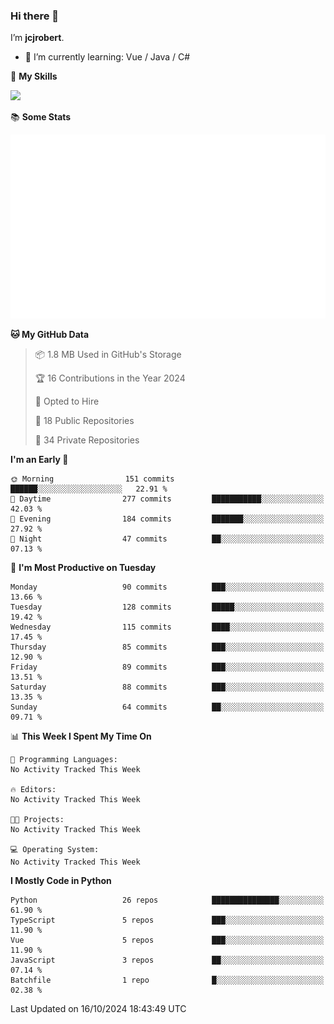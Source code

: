 ### Hi there 👋

I’m **jcjrobert**.

- 🌱 I’m currently learning: Vue / Java / C#

🌟 **My Skills**

![](https://img.shields.io/badge/-Python-3e74a2?style=flat-square&logo=Python&logoColor=fff)

📚 **Some Stats**

![](https://github.com/jcjrobert/github-stats/blob/master/generated/overview.svg)

<!--START_SECTION:waka-->
**🐱 My GitHub Data** 

> 📦 1.8 MB Used in GitHub's Storage 
 > 
> 🏆 16 Contributions in the Year 2024
 > 
> 💼 Opted to Hire
 > 
> 📜 18 Public Repositories 
 > 
> 🔑 34 Private Repositories 
 > 
**I'm an Early 🐤** 

```text
🌞 Morning                151 commits         ██████░░░░░░░░░░░░░░░░░░░   22.91 % 
🌆 Daytime                277 commits         ███████████░░░░░░░░░░░░░░   42.03 % 
🌃 Evening                184 commits         ███████░░░░░░░░░░░░░░░░░░   27.92 % 
🌙 Night                  47 commits          ██░░░░░░░░░░░░░░░░░░░░░░░   07.13 % 
```
📅 **I'm Most Productive on Tuesday** 

```text
Monday                   90 commits          ███░░░░░░░░░░░░░░░░░░░░░░   13.66 % 
Tuesday                  128 commits         █████░░░░░░░░░░░░░░░░░░░░   19.42 % 
Wednesday                115 commits         ████░░░░░░░░░░░░░░░░░░░░░   17.45 % 
Thursday                 85 commits          ███░░░░░░░░░░░░░░░░░░░░░░   12.90 % 
Friday                   89 commits          ███░░░░░░░░░░░░░░░░░░░░░░   13.51 % 
Saturday                 88 commits          ███░░░░░░░░░░░░░░░░░░░░░░   13.35 % 
Sunday                   64 commits          ██░░░░░░░░░░░░░░░░░░░░░░░   09.71 % 
```


📊 **This Week I Spent My Time On** 

```text
💬 Programming Languages: 
No Activity Tracked This Week

🔥 Editors: 
No Activity Tracked This Week

🐱‍💻 Projects: 
No Activity Tracked This Week

💻 Operating System: 
No Activity Tracked This Week
```

**I Mostly Code in Python** 

```text
Python                   26 repos            ███████████████░░░░░░░░░░   61.90 % 
TypeScript               5 repos             ███░░░░░░░░░░░░░░░░░░░░░░   11.90 % 
Vue                      5 repos             ███░░░░░░░░░░░░░░░░░░░░░░   11.90 % 
JavaScript               3 repos             ██░░░░░░░░░░░░░░░░░░░░░░░   07.14 % 
Batchfile                1 repo              █░░░░░░░░░░░░░░░░░░░░░░░░   02.38 % 
```




 Last Updated on 16/10/2024 18:43:49 UTC
<!--END_SECTION:waka-->
